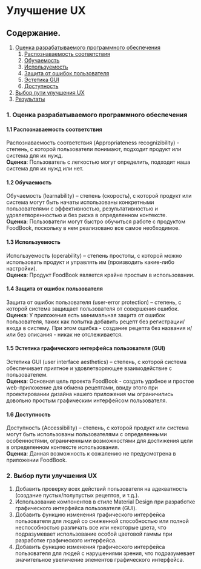 # Улучшение UX

## Содержание.

1. [Оценка разрабатываемого программного обеспечения](#1)
   1. [Распознаваемость соответствия](#1.1)
   2. [Обучаемость](#1.2)
   3. [Используемость](#1.3)
   4. [Защита от ошибок пользователя](#1.4)
   5. [Эстетика GUI](#1.5)
   6. [Доступность](1.6)
2. [Выбор пути улучшения UX](#2)
3. [Результаты](#3)

<a name = "1">
</a>

### 1. Оценка разрабатываемого программного обеспечения

<a name = "1.1">
</a>

#### 1.1 Распознаваемость соответствия
Распознаваемость соответствия (Appropriateness recognizibility) - степень, с которой пользователи понимают, подходит продукт или система для их нужд.<br>
__Оценка__: Пользователь с легкостью могут определить, подходит наша система для их нужд или нет.

<a name = "1.2">
</a>

#### 1.2 Обучаемость
Обучаемость (learnability) – степень (скорость), с которой продукт или система могут быть начаты использованы конкретными пользователями с эффективностью, результативностью и удовлетворенностью и без риска в определенном контексте.<br>
__Оценка__: Пользователи могут быстро обучиться работе с продуктом FoodBook, поскольку в нем реализовано все самое необходимое.

<a name = "1.3">
</a>

#### 1.3 Используемость
Используемость (operability) – степень простоты, с которой можно использовать продукт и управлять им (производить какие-либо настройки).<br>
__Оценка__: Продукт FoodBook является крайне простым в использовании.

<a name = "1.4">
</a>

#### 1.4 Защита от ошибок пользователя
Защита от ошибок пользователя (user-error protection) – степень, с которой система защищает пользователя от совершения ошибок.
__Оценка__: У приложения есть минимальная защита от ошибок пользователя, таких как попытка добавить рецепт без регистрации/входа в систему. При этом ошибка - создание рецепта без названия и/или без описания - никак не отслеживается.

<a name = "1.5">
</a>

#### 1.5 Эстетика графического интерфейса пользователя (GUI)
Эстетика GUI (user interface aesthetics) – степень, с которой система обеспечивает приятное и удовлетворяющее взаимодействие с пользователем.<br>
__Оценка__: Основная цель проекта FoodBook - создать удобное и простое web-приложение для обмена рецептами, ввиду этого при проектировании дизайна нашего приложения мы ограничились довольно простым графическим интерфейсом пользователя.

<a name = "1.6">
</a>

#### 1.6 Доступность
Доступность (Accessibility) – степень, с которой продукт или система могут быть использованы пользователями с определенными особенностями, ограниченными возможностями для достижения цели в определенном контексте использования.<br>
__Оценка__: Данная возможность к сожалению не предусмотрена в приложении FoodBook.

<a name = "2">
</a>

### 2. Выбор пути улучшения UX

1. Добавить проверку всех действий пользователя на адекватность (создание пустых/полупустых рецептов, и т.д.).
2. Использование компонентов в стиле Material Design при разработке графического интерфейса пользователя (GUI).
3. Добавить функцию изменения графического интерфейса пользователя для людей со сниженной способностью или полной неспособностью различать все или некоторые цвета, что подразумевает использование особой цветовой гаммы при разработке графического интерфейса.
4. Добавить функцию изменения графического интерфейса пользователя для людей с нарушениями зрения, что подразумевает значительное увеличение элементов графического интерфейса.